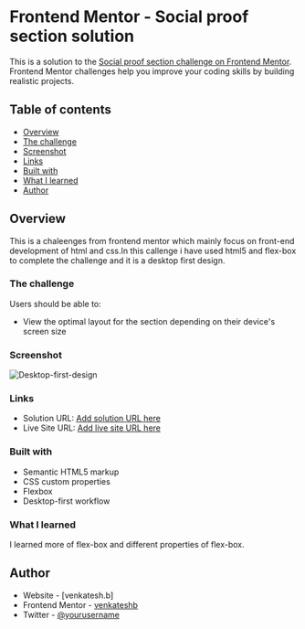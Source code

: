 # Frontend Mentor - Social proof section solution

This is a solution to the [Social proof section challenge on Frontend Mentor](https://www.frontendmentor.io/challenges/social-proof-section-6e0qTv_bA). Frontend Mentor challenges help you improve your coding skills by building realistic projects.

## Table of contents

- [Overview](#overview)
- [The challenge](#the-challenge)
- [Screenshot](#screenshot)
- [Links](#links)
- [Built with](#built-with)
- [What I learned](#what-i-learned)
- [Author](#author)

## Overview

This is a chaleenges from frontend mentor which mainly focus on front-end development of html and css.In this callenge i have used html5 and flex-box to complete the challenge and it is a desktop first design.

### The challenge

Users should be able to:

- View the optimal layout for the section depending on their device's screen size

### Screenshot

![Desktop-first-design](https://user-images.githubusercontent.com/84497133/119783097-82bd4980-beea-11eb-8ad9-d2b06e56190b.png)

### Links

- Solution URL: [Add solution URL here](https://github.com/venkateshbaddela/social-proof-section)
- Live Site URL: [Add live site URL here](https://venkateshbaddela.github.io/social-proof-section/)

### Built with

- Semantic HTML5 markup
- CSS custom properties
- Flexbox
- Desktop-first workflow

### What I learned

I learned more of flex-box and different properties of flex-box.

## Author

- Website - [venkatesh.b]
- Frontend Mentor - [venkateshb](https://www.frontendmentor.io/profile/venkateshbaddela)
- Twitter - [@yourusername](https://www.twitter.com/yourusername)

